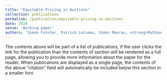 ```yaml
---
title: "Equitable Pricing in Auctions"
collection: publications
permalink: /publication/equitable-pricing-in-auctions
date: 2024
venue: 'Working paper'
authors: 'Simon Finster, Patrick Loiseau, Simon Mauras, <strong>Mathieu Molina^*</strong>, Bary Pradelski'
---
```


The contents above will be part of a list of publications, if the user clicks the link for the publication than the contents of section will be rendered as a full page, allowing you to provide more information about the paper for the reader. When publications are displayed as a single page, the contents of the above "citation" field will automatically be included below this section in a smaller font.
